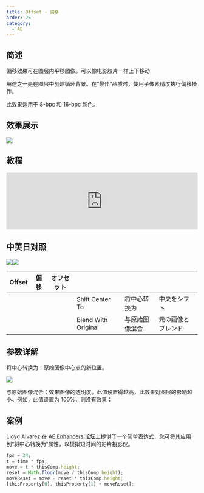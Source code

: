 ```yaml
---
title: Offset - 偏移
order: 25
category:
  - AE
---
```


## 简述

偏移效果可在图层内平移图像。可以像电影胶片一样上下移动

用途之一是在图层中创建循环背景。在“最佳”品质时，使用子像素精度执行偏移操作。

此效果适用于 8-bpc 和 16-bpc 颜色。

## 效果展示

![](https://cdn.yuelili.com/20211212150544.png)

## 教程

<iframe src="https://player.bilibili.com/player.html?bvid=BV1e34y1X7Vj&page=2&high_quality=1" width="100%" allowfullscreen="allowfullscreen" frameborder="0"></iframe>

## 中英日对照

![](https://mir.yuelili.com/wp-content/uploads/user/AE/effects/AE-Effects-Distort-Offset.png)![](https://mir.yuelili.com/wp-content/uploads/user/AE/effects/AE-Effects-Distort-Offset_cn.png)

| Offset | 偏移 | オフセット |                     |                |                    |
| ------ | ---- | ---------- | ------------------- | -------------- | ------------------ |
|        |      |            | Shift Center To     | 将中心转换为   | 中央をシフト       |
|        |      |            | Blend With Original | 与原始图像混合 | 元の画像とブレンド |

## 参数详解

将中心转换为：原始图像中心点的新位置。

![](https://cdn.yuelili.com/20211223020720.png)

与原始图像混合：效果图像的透明度。此值设置得越高，此效果对图层的影响越小。例如，此值设置为 100%，则没有效果；

## 案例

Lloyd Alvarez 在 [AE Enhancers
论坛](https://www.adobe.com/go/learn_ae_lloydoffsetprojector_cn)上提供了一个简单表达式，您可将其应用到“将中心转换为”属性，以模拟短时间的影片投影仪。

```javascript
fps = 24;
t = time * fps;
move = t * thisComp.height;
reset = Math.floor(move / thisComp.height);
moveReset = move - reset * thisComp.height;
[thisProperty[0], thisProperty[1] + moveReset];
```
